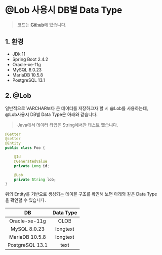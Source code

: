# @Lob 사용시 DB별 Data Type

> 코드는 [Github]()에 있습니다.

## 1. 환경

- JDk 11
- Spring Boot 2.4.2
- Oracle-xe-11g
- MySQL 8.0.23
- MariaDB 10.5.8
- PostgreSQL 13.1

## 2. @Lob

일반적으로 VARCHAR보다 큰 데이터를 저장하고자 할 시 @Lob를 사용하는데, @Lob사용시 DB별 Data Type은 아래와 같습니다.

> Java에서 데이터 타입은 String에서만 테스트 했습니다.

```java
@Getter
@setter
@Entity
public class Foo {

    @Id
    @GeneratedValue
    private Long id;

    @Lob
    private String lob;
}
```

위의 Entity를 기반으로 생성되는 테이블 구조를 확인해 보면 아래와 같은 Data Type을 확인할 수 있습니다.

|DB|Data Type|
|:---:|:---:|
|Oracle-xe-11g|CLOB|
|MySQL 8.0.23|longtext|
|MariaDB 10.5.8|longtext|
|PostgreSQL 13.1|text|